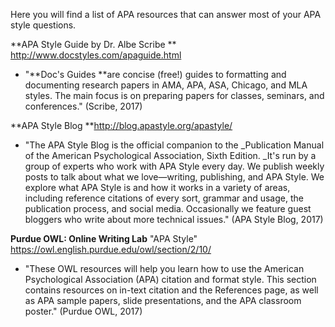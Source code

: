 Here you will find a list of APA resources that can answer most of your APA style questions.

**APA Style Guide by Dr. Albe Scribe ** http://www.docstyles.com/apaguide.html

* "**Doc's Guides **are concise \(free!\) guides to formatting and documenting research papers in AMA, APA, ASA, Chicago, and MLA styles. The main focus is on preparing papers for classes, seminars, and conferences." \(Scribe, 2017\)

**APA Style Blog **http://blog.apastyle.org/apastyle/

* "The APA Style Blog is the official companion to the _Publication Manual of the American Psychological Association, Sixth Edition.  _It's run by a group of experts who work with APA Style every day. We publish weekly posts to talk about what we love—writing, publishing, and APA Style. We explore what APA Style is and how it works in a variety of areas, including reference citations of every sort, grammar and usage, the publication process, and social media. Occasionally we feature guest bloggers who write about more technical issues." \(APA Style Blog, 2017\)

**Purdue OWL: Online Writing Lab**  "APA Style"  https://owl.english.purdue.edu/owl/section/2/10/ 

* "These OWL resources will help you learn how to use the American Psychological Association \(APA\) citation and format style. This section contains resources on in-text citation and the References page, as well as APA sample papers, slide presentations, and the APA classroom poster." \(Purdue OWL, 2017\)





